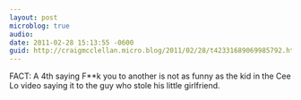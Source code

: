 ```yaml
---
layout: post
microblog: true
audio: 
date: 2011-02-28 15:13:55 -0600
guid: http://craigmcclellan.micro.blog/2011/02/28/t42331689069985792.html
---
```

FACT: A 4th saying F**k you to another is not as funny as the kid in the Cee Lo video saying it to the guy who stole his little girlfriend.
